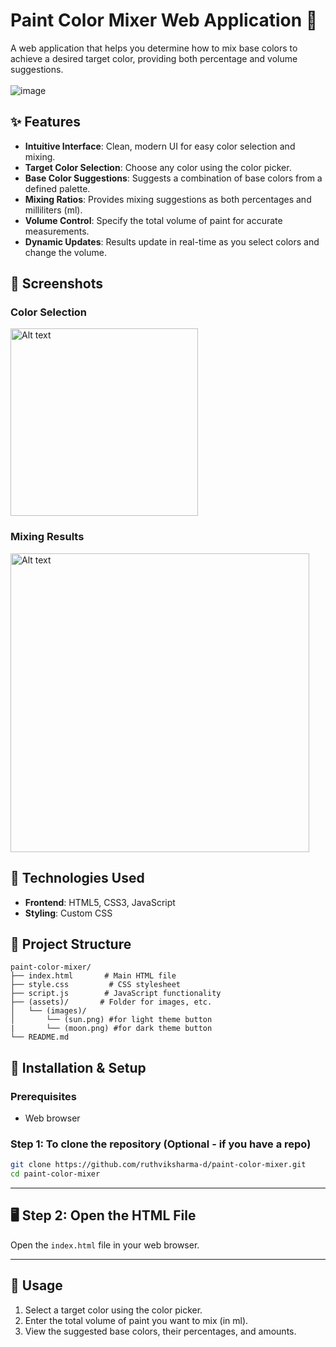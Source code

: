 # Paint Color Mixer Web Application 🎨

A web application that helps you determine how to mix base colors to achieve a desired target color, providing both percentage and volume suggestions.
<br><br>
![image](https://github.com/user-attachments/assets/ae557904-64ae-4c73-ab7a-1edfd339745e)
<br>
## ✨ Features

-   **Intuitive Interface**: Clean, modern UI for easy color selection and mixing.
-   **Target Color Selection**: Choose any color using the color picker.
-   **Base Color Suggestions**: Suggests a combination of base colors from a defined palette.
-   **Mixing Ratios**: Provides mixing suggestions as both percentages and milliliters (ml).
-   **Volume Control**: Specify the total volume of paint for accurate measurements.
-   **Dynamic Updates**: Results update in real-time as you select colors and change the volume.

## 📱 Screenshots

### Color Selection

<img src="https://github.com/user-attachments/assets/531f76b3-65ca-438f-96f3-0a54f6639d76" alt="Alt text" width="300">

### Mixing Results

<img src="https://github.com/user-attachments/assets/6b266737-61c6-448d-827f-43324fb1d5d7" alt="Alt text" width="478">

## 🔧 Technologies Used

-   **Frontend**: HTML5, CSS3, JavaScript
-   **Styling**: Custom CSS

## 📁 Project Structure

```
paint-color-mixer/
├── index.html       # Main HTML file
├── style.css         # CSS stylesheet
├── script.js        # JavaScript functionality
├── (assets)/       # Folder for images, etc.
│   └── (images)/
│       └── (sun.png) #for light theme button
|       └── (moon.png) #for dark theme button 
└── README.md        
```

## 🚀 Installation & Setup

### Prerequisites

-   Web browser

### Step 1: To clone the repository (Optional - if you have a repo)

```bash
git clone https://github.com/ruthviksharma-d/paint-color-mixer.git
cd paint-color-mixer
```
---
## 🖥️ Step 2: Open the HTML File

Open the `index.html` file in your web browser.

---
## 🧰 Usage

1. Select a target color using the color picker.
2. Enter the total volume of paint you want to mix (in ml).
3. View the suggested base colors, their percentages, and amounts.
